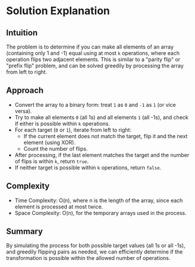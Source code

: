 # Solution Explanation

## Intuition
The problem is to determine if you can make all elements of an array (containing only 1 and -1) equal using at most `k` operations, where each operation flips two adjacent elements. This is similar to a "parity flip" or "prefix flip" problem, and can be solved greedily by processing the array from left to right.

## Approach
- Convert the array to a binary form: treat `1` as `0` and `-1` as `1` (or vice versa).
- Try to make all elements `0` (all 1s) and all elements `1` (all -1s), and check if either is possible within `k` operations.
- For each target (`0` or `1`), iterate from left to right:
  - If the current element does not match the target, flip it and the next element (using XOR).
  - Count the number of flips.
- After processing, if the last element matches the target and the number of flips is within `k`, return `true`.
- If neither target is possible within `k` operations, return `false`.

## Complexity
- Time Complexity: O(n), where n is the length of the array, since each element is processed at most twice.
- Space Complexity: O(n), for the temporary arrays used in the process.

## Summary
By simulating the process for both possible target values (all 1s or all -1s), and greedily flipping pairs as needed, we can efficiently determine if the transformation is possible within the allowed number of operations.
